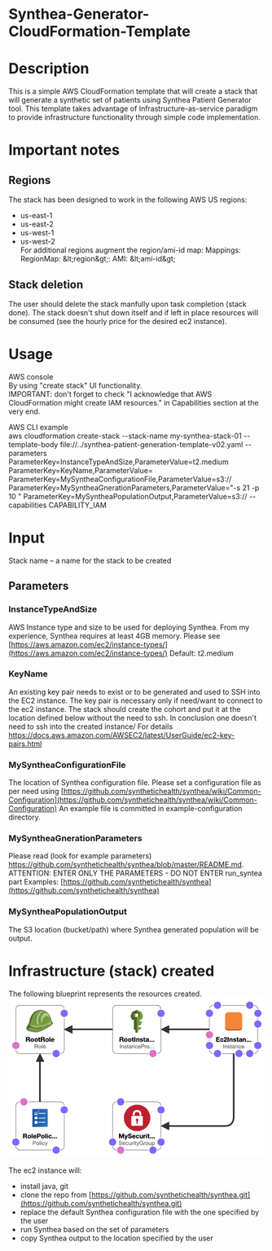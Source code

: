 # Synthea-Generator-CloudFormation-Template

# Description

This is a simple AWS CloudFormation template that will create a stack that will generate a synthetic set of patients using Synthea Patient Generator tool.
This template takes advantage of Infrastructure-as-service paradigm to provide infrastructure functionality through simple code implementation.

# Important notes
## Regions
The stack has been designed to work in the following AWS US regions:
- us-east-1
- us-east-2
- us-west-1
- us-west-2   
For additional regions augment the region/ami-id map:
Mappings:
  RegionMap:
    \&lt;region\&gt;:
    AMI: \&lt;ami-id\&gt;

## Stack deletion
The user should delete the stack manfully upon task completion (stack done).
The stack doesn&#39;t shut down itself and if left in place resources will be consumed (see the hourly price for the desired ec2 instance).

# Usage
AWS console  
By using "create stack" UI functionality.  
IMPORTANT: don't forget to check "I acknowledge that AWS CloudFormation might create IAM resources." in Capabilities section at the very end.   

AWS CLI example   
aws cloudformation create-stack --stack-name my-synthea-stack-01 --template-body file://../synthea-patient-generation-template-v02.yaml --parameters ParameterKey=InstanceTypeAndSize,ParameterValue=t2.medium  ParameterKey=KeyName,ParameterValue=<YOUR-KEY-PAIR> ParameterKey=MySyntheaConfigurationFile,ParameterValue=s3://<URI-FOR-SYNTHEA-PROPERTY-FILE> ParameterKey=MySyntheaGnerationParameters,ParameterValue="-s 21 -p 10 " ParameterKey=MySyntheaPopulationOutput,ParameterValue=s3://<URI-FOR-SYNTHEA-OUTPUT> --capabilities CAPABILITY_IAM   



# Input
Stack name – a name for the stack to be created

## Parameters
### InstanceTypeAndSize
AWS Instance type and size to be used for deploying Synthea. From my experience, Synthea requires at least 4GB memory. Please see [https://aws.amazon.com/ec2/instance-types/](https://aws.amazon.com/ec2/instance-types/)
Default: t2.medium

### KeyName
An existing key pair needs to exist or to be generated and used to SSH into the EC2 instance.
The key pair is necessary only if need/want to connect to the ec2 instance. The stack should create the cohort and put it at the location defined below without the need to ssh. In conclusion one doesn&#39;t need to ssh into the created instance/
For details https://docs.aws.amazon.com/AWSEC2/latest/UserGuide/ec2-key-pairs.html

### MySyntheaConfigurationFile
The location of Synthea configuration file. Please set a configuration file as per need using
[https://github.com/synthetichealth/synthea/wiki/Common-Configuration](https://github.com/synthetichealth/synthea/wiki/Common-Configuration)
An example file is committed in example-configuration directory.

### MySyntheaGnerationParameters
Please read (look for example parameters) https://github.com/synthetichealth/synthea/blob/master/README.md. ATTENTION: ENTER ONLY THE PARAMETERS - DO NOT ENTER run\_syntea part
Examples: [https://github.com/synthetichealth/synthea](https://github.com/synthetichealth/synthea)

### MySyntheaPopulationOutput
The S3 location (bucket/path) where Synthea generated population will be output.

# Infrastructure (stack) created
The following blueprint represents the resources created.
![](images/template1-designer.png)

The ec2 instance will:
- install java, git
- clone the repo from [https://github.com/synthetichealth/synthea.git](https://github.com/synthetichealth/synthea.git)
- replace the default Synthea configuration file with the one specified by the user
- run Synthea based on the set of parameters
- copy Synthea output to the location specified by the user
